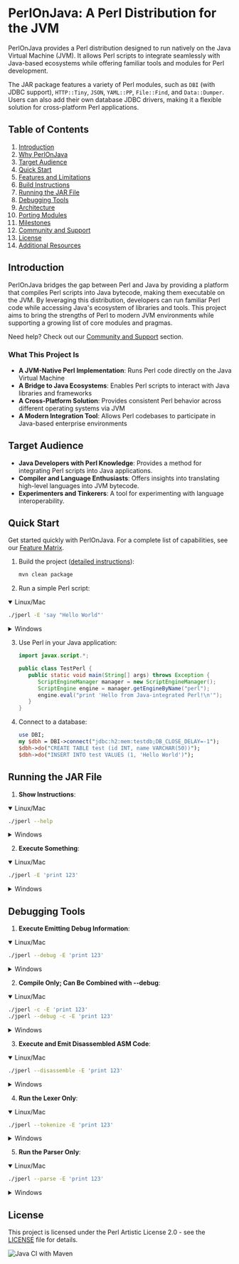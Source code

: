 # PerlOnJava: A Perl Distribution for the JVM

PerlOnJava provides a Perl distribution designed to run natively on the Java Virtual Machine (JVM).
It allows Perl scripts to integrate seamlessly with Java-based ecosystems while offering familiar tools and modules for Perl development.

The JAR package features a variety of Perl modules, such as `DBI` (with JDBC support), `HTTP::Tiny`, `JSON`, `YAML::PP`, `File::Find`, and `Data::Dumper`.
Users can also add their own database JDBC drivers, making it a flexible solution for cross-platform Perl applications.

## Table of Contents

1. [Introduction](#introduction)
2. [Why PerlOnJava](docs/WHY_PERLONJAVA.md)
3. [Target Audience](#target-audience)
4. [Quick Start](#quick-start)
5. [Features and Limitations](docs/FEATURE_MATRIX.md)
6. [Build Instructions](docs/BUILD.md)
7. [Running the JAR File](#running-the-jar-file)
8. [Debugging Tools](#debugging-tools)
9. [Architecture](docs/ARCHITECTURE.md)
10. [Porting Modules](docs/PORTING_MODULES.md)
11. [Milestones](MILESTONES.md)
12. [Community and Support](docs/SUPPORT.md)
13. [License](#license)
14. [Additional Resources](docs/RESOURCES.md)

## Introduction

PerlOnJava bridges the gap between Perl and Java by providing a platform that compiles Perl scripts into Java bytecode, making them executable on the JVM.
By leveraging this distribution, developers can run familiar Perl code while accessing Java's ecosystem of libraries and tools.
This project aims to bring the strengths of Perl to modern JVM environments while supporting a growing list of core modules and pragmas.

Need help? Check out our [Community and Support](docs/SUPPORT.md) section.

### What This Project Is

- **A JVM-Native Perl Implementation**: Runs Perl code directly on the Java Virtual Machine
- **A Bridge to Java Ecosystems**: Enables Perl scripts to interact with Java libraries and frameworks
- **A Cross-Platform Solution**: Provides consistent Perl behavior across different operating systems via JVM
- **A Modern Integration Tool**: Allows Perl codebases to participate in Java-based enterprise environments

## Target Audience

- **Java Developers with Perl Knowledge**: Provides a method for integrating Perl scripts into Java applications.
- **Compiler and Language Enthusiasts**: Offers insights into translating high-level languages into JVM bytecode.
- **Experimenters and Tinkerers**: A tool for experimenting with language interoperability.


## Quick Start

Get started quickly with PerlOnJava. For a complete list of capabilities, see our [Feature Matrix](docs/FEATURE_MATRIX.md).

1. Build the project ([detailed instructions](docs/BUILD.md)):
   ```bash
   mvn clean package
   ```

2. Run a simple Perl script:

<details open>
<summary>Linux/Mac</summary>

```bash
./jperl -E 'say "Hello World"'
```
</details>

<details>
<summary>Windows</summary>

```bash
jperl -E "say 'Hello World'"
```
</details>

3. Use Perl in your Java application:
   ```java
   import javax.script.*;
   
   public class TestPerl {
      public static void main(String[] args) throws Exception {
         ScriptEngineManager manager = new ScriptEngineManager();
         ScriptEngine engine = manager.getEngineByName("perl");
         engine.eval("print 'Hello from Java-integrated Perl!\n'");
      }
   }
   ```

4. Connect to a database:
   ```perl
   use DBI;
   my $dbh = DBI->connect("jdbc:h2:mem:testdb;DB_CLOSE_DELAY=-1");
   $dbh->do("CREATE TABLE test (id INT, name VARCHAR(50))");
   $dbh->do("INSERT INTO test VALUES (1, 'Hello World')");
   ```

## Running the JAR File

1. **Show Instructions**:
<details open>
<summary>Linux/Mac</summary>

```bash
./jperl --help
```
</details>

<details>
<summary>Windows</summary>

```bash
jperl --help
```
</details>

2. **Execute Something**:
<details open>
<summary>Linux/Mac</summary>

```bash
./jperl -E 'print 123'
```
</details>

<details>
<summary>Windows</summary>

```bash
jperl -E "print 123"
```
</details>

## Debugging Tools

1. **Execute Emitting Debug Information**:
<details open>
<summary>Linux/Mac</summary>

```bash
./jperl --debug -E 'print 123'
```
</details>

<details>
<summary>Windows</summary>

```bash
jperl --debug -E "print 123"
```
</details>

2. **Compile Only; Can Be Combined with --debug**:
<details open>
<summary>Linux/Mac</summary>

```bash
./jperl -c -E 'print 123'
./jperl --debug -c -E 'print 123'
```
</details>

<details>
<summary>Windows</summary>

```bash
jperl -c -E "print 123"
jperl --debug -c -E "print 123"
```
</details>

3. **Execute and Emit Disassembled ASM Code**:
<details open>
<summary>Linux/Mac</summary>

```bash
./jperl --disassemble -E 'print 123'
```
</details>

<details>
<summary>Windows</summary>

```bash
jperl --disassemble -E "print 123"
```
</details>

4. **Run the Lexer Only**:
<details open>
<summary>Linux/Mac</summary>

```bash
./jperl --tokenize -E 'print 123'
```
</details>

<details>
<summary>Windows</summary>

```bash
jperl --tokenize -E "print 123"
```
</details>

5. **Run the Parser Only**:
<details open>
<summary>Linux/Mac</summary>

```bash
./jperl --parse -E 'print 123'
```
</details>

<details>
<summary>Windows</summary>

```bash
jperl --parse -E "print 123"
```
</details>

## License

This project is licensed under the Perl Artistic License 2.0 - see the [LICENSE](LICENSE.md) file for details.

![Java CI with Maven](https://github.com/fglock/PerlOnJava/workflows/Java%20CI%20with%20Maven/badge.svg)

